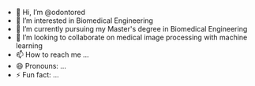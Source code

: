 - 👋 Hi, I’m @odontored
- 👀 I’m interested in Biomedical Engineering
- 🌱 I’m currently pursuing my Master's degree in Biomedical Engineering
- 💞️ I’m looking to collaborate on medical image processing with machine learning
- 📫 How to reach me ...
- 😄 Pronouns: ...
- ⚡ Fun fact: ...

<!---
odontored/odontored is a ✨ special ✨ repository because its `README.md` (this file) appears on your GitHub profile.
You can click the Preview link to take a look at your changes.
--->
